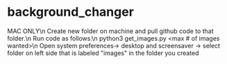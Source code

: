 # background_changer
MAC ONLY\n
Create new folder on machine and pull github code to that folder.\n
Run code as follows:\n
python3 get_images.py <max # of images wanted>\n
Open system preferences-> desktop and screensaver -> select folder on left side that is labeled "images" in the folder you created
